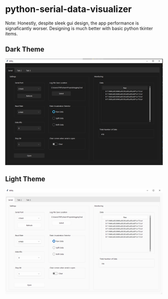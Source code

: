 # python-serial-data-visualizer

Note: Honestly, despite sleek gui design, the app performance is signaficantly worser. Designing is much better with basic python tkinter items.

## Dark Theme

![pics/ss-printenv-at-boot.png](https://github.com/zafersn/python-serial-data-visualizer/blob/main/img/dark.png)


## Light Theme

![pics/ss-printenv-at-boot.png](https://github.com/zafersn/python-serial-data-visualizer/blob/main/img/light.png)


